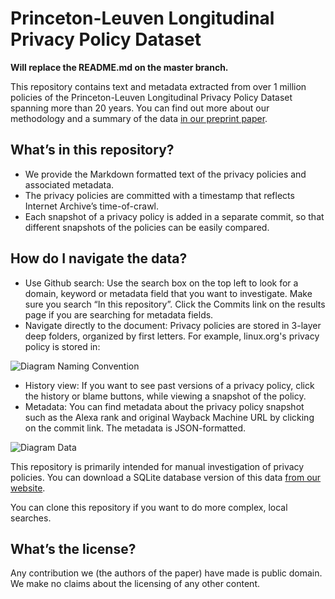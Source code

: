 # Princeton-Leuven Longitudinal Privacy Policy Dataset
**Will replace the README.md on the master branch.**

This repository contains text and metadata extracted from
over 1 million policies of the Princeton-Leuven Longitudinal Privacy Policy Dataset spanning more than 20 years. You can find out more about our methodology and a summary of the data [in our preprint paper](https://privacypolicies.cs.princeton.edu/paper).

## What’s in this repository?
- We provide the Markdown formatted text of the privacy policies and associated metadata.
- The privacy policies are committed with a timestamp that reflects Internet Archive’s time-of-crawl.
- Each snapshot of a privacy policy is added in a separate commit, so
that different snapshots of the policies can be easily compared.


## How do I navigate the data?
- Use Github search: Use the search box on the top left to look for a domain, keyword or metadata field that you want to investigate. Make sure you search “In this repository”. Click the Commits link on the results page if you are searching for metadata fields.
- Navigate directly to the document: Privacy policies are stored in 3-layer deep folders, organized by first letters. For example, linux.org's privacy policy is stored in:
 
 ![Diagram Naming Convention](../assets/naming.png?raw=true) 
- History view: If you want to see past versions of a privacy policy, click the history or blame buttons, while viewing a snapshot of the policy.
- Metadata: You can find metadata about the privacy policy snapshot such as the Alexa rank and original Wayback Machine URL by clicking on the commit link. The metadata is JSON-formatted.
 
 ![Diagram Data](../assets/clickme.png?raw=true)

This repository is primarily intended for manual investigation of privacy policies. You can download a SQLite database version of this data [from our website](https://privacypolicies.cs.princeton.edu/).

 


You can clone this repository if you want to do more complex, local searches.

<!--
## Examples
TODO
-->

## What’s the license?
Any contribution we (the authors of the paper) have made is public domain. We make no claims about the licensing of any other content. 
